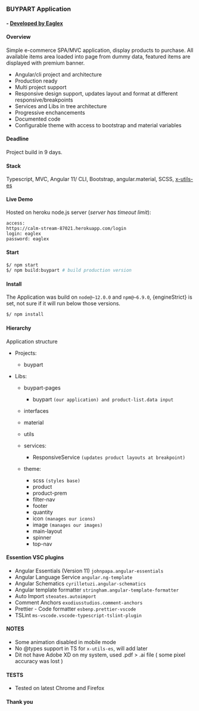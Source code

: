 ### BUYPART Application
#### - [ Developed by Eaglex ](http://eaglex.net)

#### Overview
Simple e-commerce SPA/MVC application, display products to purchase. All available items area loaded into page from dummy data, featured items are displayed with premium banner.

* Angular/cli project and architecture
* Production ready
* Multi project support
* Responsive design support, updates layout and format at different responsive/breakpoints
* Services and Libs in tree architecture
* Progressive enchancements
* Documented code
* Configurable theme with access to bootstrap and material variables


#### Deadline
Project build in 9 days.


#### Stack
Typescript, MVC, Angular 11/ CLI, Bootstrap, angular.material, SCSS, [ x-utils-es ](https://www.npmjs.com/package/x-utils-es)



#### Live Demo
Hosted on heroku node.js server (_server has timeout limit_):

```
access:
https://calm-stream-87021.herokuapp.com/login
login: eaglex
password: eaglex
```


#### Start
```sh
$/ npm start
$/ npm build:buypart # build production version
```


#### Install
The Application was build on `node@~12.0.0` and `npm@~6.9.0`, {engineStrict} is set, not sure if it will run below those versions.

```sh
$/ npm install
```


#### Hierarchy
Application structure

* Projects:
    * buypart
    
* Libs:
  * buypart-pages 
    * buypart `(our application) and product-list.data input ` 
  * interfaces
  * material
  * utils
  * services:
    * ResponsiveService `(updates product layouts at breakpoint)`

  * theme:
    * scss `(styles base)`
    * product
    * product-prem
    * filter-nav
    * footer
    * quantity
    * icon `(manages our icons)`
    * image `(manages our images)`
    * main-layout
    * spinner
    * top-nav


#### Essention VSC plugins
- Angular Essentials (Version 11) `johnpapa.angular-essentials`
- Angular Language Service `angular.ng-template`
- Angular Schematics `cyrilletuzi.angular-schematics`
- Angular template formatter `stringham.angular-template-formatter`
- Auto Import `steoates.autoimport`
- Comment Anchors `exodiusstudios.comment-anchors`
- Prettier - Code formatter `esbenp.prettier-vscode`
- TSLint `ms-vscode.vscode-typescript-tslint-plugin`


#### NOTES
- Some animation disabled in mobile mode
- No @types support in TS for `x-utils-es`, will add later
- Dit not have Adobe XD on my system, used .pdf > .ai file ( some pixel accuracy was lost )

#### TESTS
- Tested on latest Chrome and Firefox


#### Thank you
